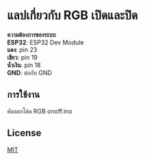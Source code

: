 # แลปเกี่ยวกับ RGB เปิดและปิด

**ความต้องการของระบบ**\
**ESP32**: ESP32 Dev Module\
**แดง**: pin 23\
**เขียว**: pin 19\
**น้ำเงิน**: pin 18\
**GND**: ต่อกับ GND

## การใช้งาน
คัดลอกโค้ด RGB onoff.ino 

## License
[MIT](https://choosealicense.com/licenses/mit/)
